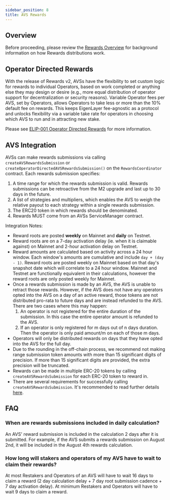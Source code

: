 ```yaml
---
sidebar_position: 8
title: AVS Rewards
---
```


## Overview

Before proceeding, please review the [Rewards Overview](/docs/eigenlayer/rewards-claiming/rewards-claiming-overview.md) for background information on how Rewards distributions work.


## Operator Directed Rewards

With the release of Rewards v2, AVSs have the flexibility to set custom logic for rewards to individual Operators, based on work completed or anything else they may design or desire (e.g., more equal distribution of operator support for decentralization or security reasons). Variable Operator fees per AVS, set by Operators, allows Operators to take less or more than the 10% default fee on rewards. This keeps EigenLayer fee-agnostic as a protocol and unlocks flexibility via a variable take rate for operators in choosing which AVS to run and in attracting new stake.

Please see [ELIP-001 Operator Directed Rewards](https://github.com/eigenfoundation/ELIPs/blob/main/ELIPs/ELIP-001.md#distribution-of-operator-directed-rewards) for more information.


## AVS Integration

AVSs can make rewards submissions via calling `createAVSRewardsSubmission` or `createOperatorDirectedAVSRewardsSubmission()` on the `RewardsCoordinator` contract. Each rewards submission specifies:  

1. A time range for which the rewards submission is valid. Rewards submissions can be retroactive from the M2 upgrade and last up to 30 days in the future.
2. A list of strategies and multipliers, which enables the AVS to weigh the relative payout to each strategy within a single rewards submission.
3. The ERC20 token in which rewards should be denominated.
4. Rewards MUST come from an AVSs ServiceManager contract.

Integration Notes:
- Reward roots are posted **weekly** on Mainnet and **daily** on Testnet.
- Reward roots are on a 7-day activation delay (ie. when it is claimable against) on Mainnet and 2-hour activation delay on Testnet.
- Reward amounts are calculated based on activity across a 24 hour window. Each window's amounts are cumulative and include `day + (day - 1)`. Reward roots are posted weekly on Mainnet based on that day's snapshot date which will correlate to a 24 hour window. Mainnet and Testnet are functionally equivalent in their calculations, however the reward roots are only posted weekly for Mainnet.
- Once a rewards submission is made by an AVS, the AVS is unable to retract those rewards. However, if the AVS does not have any operators opted into the AVS on a day of an active reward, those tokens are not distributed pro-rata to future days and are instead refunded to the AVS. There are two cases where this may happen:
    1. An operator is not registered for the entire duration of the submission. In this case the entire operator amount is refunded to the AVS.
    2. If an operator is only registered for m days out of n days duration. Then the operator is only paid amount/m on each of those m days.
- Operators will only be distributed rewards on days that they have opted into the AVS for the full day.
- Due to the rounding in the off-chain process, we recommend not making range submission token amounts with more than 15 significant digits of precision. If more than 15 significant digits are provided, the extra precision will be truncated.
- Rewards can be made in multiple ERC-20 tokens by calling `createAVSRewardsSubmission` for each ERC-20 token to reward in.  
- There are several requirements for successfully calling `createAVSRewardsSubmission`. It's recommended to read further details [here](https://github.com/Layr-Labs/eigenlayer-contracts/blob/dev/docs/core/RewardsCoordinator.md#createavsrewardssubmission).

## FAQ

### When are rewards submissions included in daily calculation?

An AVS' reward submission is included in the calculation 2 days after it is submitted. For example, if the AVS submits a rewards submission on August 2nd, it will be included in the August 4th rewards calculation.

### How long will stakers and operators of my AVS have to wait to claim their rewards?

At most Restakers and Operators of an AVS will have to wait 16 days to claim a reward (2 day calculation delay + 7 day root submission cadence + 7 day activation delay). At minimum Restakers and Operators will have to wait 9 days to claim a reward.

